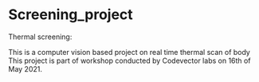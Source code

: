 # Screening_project

Thermal screening:




This is a computer vision based project on real time thermal scan of body
This project is part of workshop conducted by Codevector labs on 16th of May 2021.

